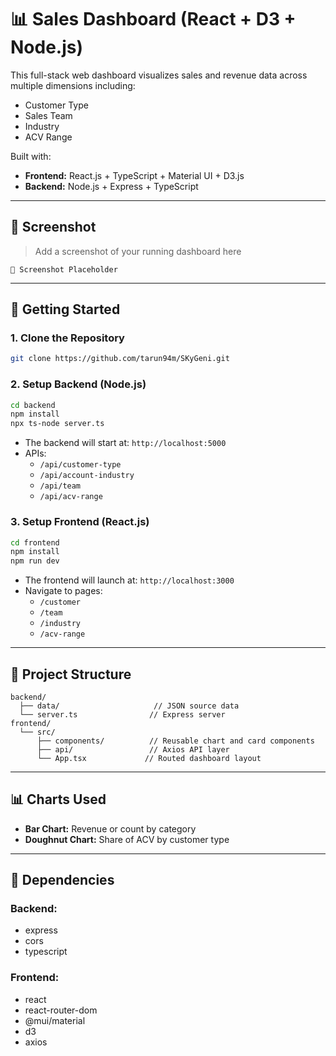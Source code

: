 # 📊 Sales Dashboard (React + D3 + Node.js)

This full-stack web dashboard visualizes sales and revenue data across multiple dimensions including:

- Customer Type
- Sales Team
- Industry
- ACV Range

Built with:

- **Frontend:** React.js + TypeScript + Material UI + D3.js
- **Backend:** Node.js + Express + TypeScript

---

## 📸 Screenshot

> Add a screenshot of your running dashboard here

```
📍 Screenshot Placeholder
```

---

## 🚀 Getting Started

### 1. Clone the Repository

```bash
git clone https://github.com/tarun94m/SKyGeni.git
```

### 2. Setup Backend (Node.js)

```bash
cd backend
npm install
npx ts-node server.ts
```

- The backend will start at: `http://localhost:5000`
- APIs:
  - `/api/customer-type`
  - `/api/account-industry`
  - `/api/team`
  - `/api/acv-range`

### 3. Setup Frontend (React.js)

```bash
cd frontend
npm install
npm run dev
```

- The frontend will launch at: `http://localhost:3000`
- Navigate to pages:
  - `/customer`
  - `/team`
  - `/industry`
  - `/acv-range`

---

## 📂 Project Structure

```
backend/
  ├── data/                     // JSON source data
  └── server.ts                // Express server
frontend/
  └── src/
      ├── components/          // Reusable chart and card components
      ├── api/                 // Axios API layer
      └── App.tsx             // Routed dashboard layout
```

---

## 📊 Charts Used

- **Bar Chart:** Revenue or count by category
- **Doughnut Chart:** Share of ACV by customer type

---

## 🧩 Dependencies

### Backend:

- express
- cors
- typescript

### Frontend:

- react
- react-router-dom
- @mui/material
- d3
- axios


